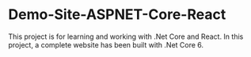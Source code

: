 # Demo-Site-ASPNET-Core-React
This project is for learning and working with .Net Core and React. In this project, a complete website has been built with .Net Core 6.
